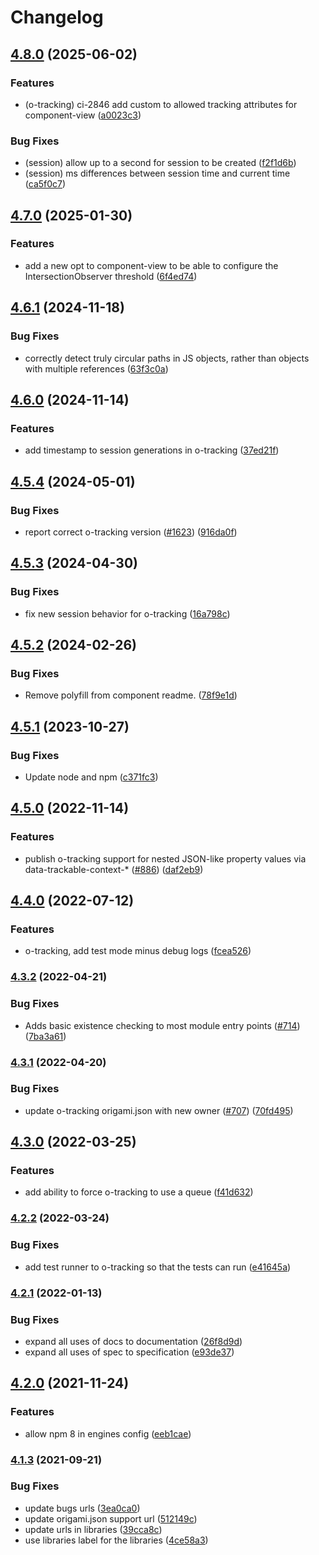 # Changelog

## [4.8.0](https://github.com/Financial-Times/origami/compare/o-tracking-v4.7.0...o-tracking-v4.8.0) (2025-06-02)


### Features

* (o-tracking) ci-2846  add custom to allowed tracking attributes for component-view ([a0023c3](https://github.com/Financial-Times/origami/commit/a0023c3e33e772df4fe9c6c7802f5ea1c0f926f3))


### Bug Fixes

* (session) allow up to a second for session to be created ([f2f1d6b](https://github.com/Financial-Times/origami/commit/f2f1d6bd2015b8b4f5b0b6771d5435961cc547ce))
* (session) ms differences between session time and current time ([ca5f0c7](https://github.com/Financial-Times/origami/commit/ca5f0c796de01c227afe302d4b4c9d9af98c4163))

## [4.7.0](https://github.com/Financial-Times/origami/compare/o-tracking-v4.6.1...o-tracking-v4.7.0) (2025-01-30)


### Features

* add a new opt to component-view to be able to configure the IntersectionObserver threshold ([6f4ed74](https://github.com/Financial-Times/origami/commit/6f4ed74db6ab1c241227c6ae6f2a920255dddc55))

## [4.6.1](https://github.com/Financial-Times/origami/compare/o-tracking-v4.6.0...o-tracking-v4.6.1) (2024-11-18)


### Bug Fixes

* correctly detect truly circular paths in JS objects, rather than objects with multiple references ([63f3c0a](https://github.com/Financial-Times/origami/commit/63f3c0a1d6e7fbd0b8734eb56df5c7ca568cb490))

## [4.6.0](https://github.com/Financial-Times/origami/compare/o-tracking-v4.5.4...o-tracking-v4.6.0) (2024-11-14)


### Features

* add timestamp to session generations in o-tracking ([37ed21f](https://github.com/Financial-Times/origami/commit/37ed21f8e75128e7fd9f52be86c5c744f4148479))

## [4.5.4](https://github.com/Financial-Times/origami/compare/o-tracking-v4.5.3...o-tracking-v4.5.4) (2024-05-01)


### Bug Fixes

* report correct o-tracking version ([#1623](https://github.com/Financial-Times/origami/issues/1623)) ([916da0f](https://github.com/Financial-Times/origami/commit/916da0fa262ed4ee5a05950a8b2a8facb8ee287d))

## [4.5.3](https://github.com/Financial-Times/origami/compare/o-tracking-v4.5.2...o-tracking-v4.5.3) (2024-04-30)


### Bug Fixes

* fix new session behavior for o-tracking ([16a798c](https://github.com/Financial-Times/origami/commit/16a798c8095329d94d46a180ad7076f109bfceaa))

## [4.5.2](https://github.com/Financial-Times/origami/compare/o-tracking-v4.5.1...o-tracking-v4.5.2) (2024-02-26)


### Bug Fixes

* Remove polyfill from component readme. ([78f9e1d](https://github.com/Financial-Times/origami/commit/78f9e1d49c1cdddeedb2cf6739a530cb4fe4f35c))

## [4.5.1](https://github.com/Financial-Times/origami/compare/o-tracking-v4.5.0...o-tracking-v4.5.1) (2023-10-27)


### Bug Fixes

* Update node and npm ([c371fc3](https://github.com/Financial-Times/origami/commit/c371fc3f7f2d66266dbca95862ecef3ddeb1f339))

## [4.5.0](https://www.github.com/Financial-Times/origami/compare/o-tracking-v4.4.0...o-tracking-v4.5.0) (2022-11-14)


### Features

* publish o-tracking support for nested JSON-like property values via data-trackable-context-* ([#886](https://www.github.com/Financial-Times/origami/issues/886)) ([daf2eb9](https://www.github.com/Financial-Times/origami/commit/daf2eb9abd0576ae74cd5f17f1f98a527c2955a2))

## [4.4.0](https://www.github.com/Financial-Times/origami/compare/o-tracking-v4.3.2...o-tracking-v4.4.0) (2022-07-12)


### Features

* o-tracking, add test mode minus debug logs ([fcea526](https://www.github.com/Financial-Times/origami/commit/fcea526f883ce422e5cd48f7b318242afa7fced8))

### [4.3.2](https://www.github.com/Financial-Times/origami/compare/o-tracking-v4.3.1...o-tracking-v4.3.2) (2022-04-21)


### Bug Fixes

* Adds basic existence checking to most module entry points ([#714](https://www.github.com/Financial-Times/origami/issues/714)) ([7ba3a61](https://www.github.com/Financial-Times/origami/commit/7ba3a61d0de2a32d3a27a225fd4258b3820c7bda))

### [4.3.1](https://www.github.com/Financial-Times/origami/compare/o-tracking-v4.3.0...o-tracking-v4.3.1) (2022-04-20)


### Bug Fixes

* update o-tracking origami.json with new owner ([#707](https://www.github.com/Financial-Times/origami/issues/707)) ([70fd495](https://www.github.com/Financial-Times/origami/commit/70fd4953f4c23a3f91109d1828cb32955b4b4ff0))

## [4.3.0](https://www.github.com/Financial-Times/origami/compare/o-tracking-v4.2.2...o-tracking-v4.3.0) (2022-03-25)


### Features

* add ability to force o-tracking to use a queue ([f41d632](https://www.github.com/Financial-Times/origami/commit/f41d6322ef4f0bfda6d93f94fea17533f9923048))

### [4.2.2](https://www.github.com/Financial-Times/origami/compare/o-tracking-v4.2.1...o-tracking-v4.2.2) (2022-03-24)


### Bug Fixes

* add test runner to o-tracking so that the tests can run ([e41645a](https://www.github.com/Financial-Times/origami/commit/e41645aebba19eef73ba3a0260dc7b90fa16ab5a))

### [4.2.1](https://www.github.com/Financial-Times/origami/compare/o-tracking-v4.2.0...o-tracking-v4.2.1) (2022-01-13)


### Bug Fixes

* expand all uses of docs to documentation ([26f8d9d](https://www.github.com/Financial-Times/origami/commit/26f8d9d8cbbe3e78902d8c3951b37e08150a77bd))
* expand all uses of spec to specification ([e93de37](https://www.github.com/Financial-Times/origami/commit/e93de3789c3a0ae8b2737ab9d9e9e63b294e8f65))

## [4.2.0](https://www.github.com/Financial-Times/origami/compare/o-tracking-v4.1.3...o-tracking-v4.2.0) (2021-11-24)


### Features

* allow npm 8 in engines config ([eeb1cae](https://www.github.com/Financial-Times/origami/commit/eeb1cae6e7f0379e647f2b41240b1f294997d528))

### [4.1.3](https://www.github.com/Financial-Times/origami/compare/o-tracking-v4.1.2...o-tracking-v4.1.3) (2021-09-21)


### Bug Fixes

* update bugs urls ([3ea0ca0](https://www.github.com/Financial-Times/origami/commit/3ea0ca03bcb6e55142a77387ad0fff5ddf056d44))
* update origami.json support url ([512149c](https://www.github.com/Financial-Times/origami/commit/512149c735c58740f774d4d3c69a32bf26c74961))
* update urls in libraries ([39cca8c](https://www.github.com/Financial-Times/origami/commit/39cca8cf3c6704453f49f819b8db5455452a8e33))
* use libraries label for the libraries ([4ce58a3](https://www.github.com/Financial-Times/origami/commit/4ce58a365f2d4ff085f1d829b197f21ec440e1df))

